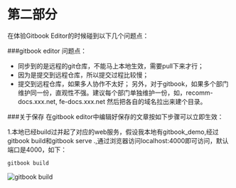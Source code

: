# 第二部分


在体验Gitbook Editor的时候碰到以下几个问题点：

 ###gitbook editor 问题点：
* 同步到的是远程的git仓库，不能马上本地生效，需要pull下来才行；
* 因为是提交到远程仓库，所以提交过程比较慢；
* 提交到远程仓库，如果多人协作不太好； 另外，对于gitbook，如果多个部门维护同一份，直观性不强。建议每个部门单独维护一份，如，recomm-docs.xxx.net, fe-docs.xxx.net 然后把各自的域名拉出来建个目录。 


###关于保存
在gitbook editor中编辑好保存的文章按如下步骤可以立即生效：

1.本地已经build过并起了对应的web服务，假设我本地有gitbook_demo,经过gitbook build和gitbook serve .,通过浏览器访问localhost:4000即可访问，默认端口是4000，如下：
```bash
gitbook build
```
![gitbook build](https://pan.baidu.com/disk/home#list/vmode=grid&path=%2F%E5%B7%A5%E4%BD%9C%E7%94%A8%E5%9B%BE%2FGitBook_pic) 

